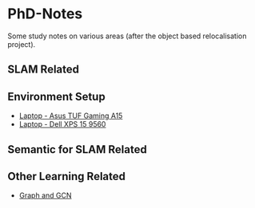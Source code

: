 # PhD-Notes
Some study notes on various areas (after the object based relocalisation project).

## SLAM Related

## Environment Setup
* [Laptop - Asus TUF Gaming A15](./AsusTUF/README.md)
* [Laptop - Dell XPS 15 9560](./DellXPS/README.md)

## Semantic for SLAM Related

## Other Learning Related
* [Graph and GCN](./GCN/README.md)
